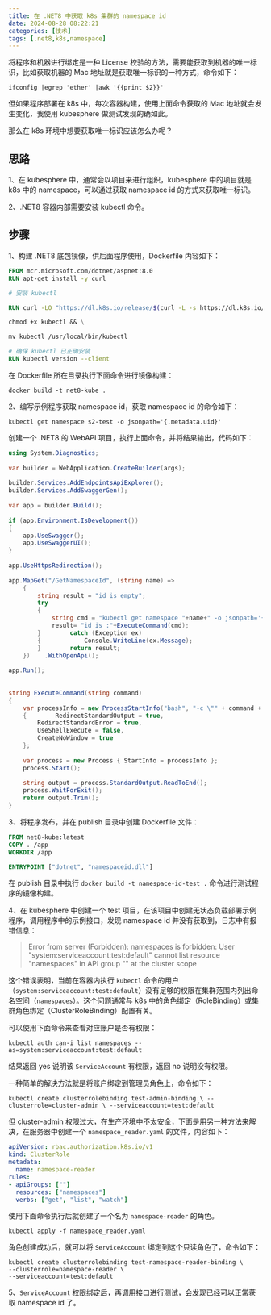 ```yaml
---
title: 在 .NET8 中获取 k8s 集群的 namespace id
date: 2024-08-28 08:22:21
categories: [技术]
tags: [.net8,k8s,namespace]
---
```


将程序和机器进行绑定是一种 License 校验的方法，需要能获取到机器的唯一标识，比如获取机器的 Mac 地址就是获取唯一标识的一种方式，命令如下：

<!--more-->

```shell
ifconfig |egrep 'ether' |awk '{{print $2}}'
```

但如果程序部署在 k8s 中，每次容器构建，使用上面命令获取的 Mac 地址就会发生变化，我使用 kubesphere 做测试发现的确如此。

那么在 k8s 环境中想要获取唯一标识应该怎么办呢？

## 思路

1、在 kubesphere 中，通常会以项目来进行组织，kubesphere 中的项目就是 k8s 中的 namespace，可以通过获取 namespace id 的方式来获取唯一标识。

2、.NET8 容器内部需要安装 kubectl 命令。

## 步骤

1、构建 .NET8 底包镜像，供后面程序使用，Dockerfile 内容如下：

```dockerfile
FROM mcr.microsoft.com/dotnet/aspnet:8.0
RUN apt-get install -y curl

# 安装 kubectl

RUN curl -LO "https://dl.k8s.io/release/$(curl -L -s https://dl.k8s.io/release/stable.txt)/bin/linux/amd64/kubectl" && \

chmod +x kubectl && \

mv kubectl /usr/local/bin/kubectl

# 确保 kubectl 已正确安装
RUN kubectl version --client
```

在 Dockerfile 所在目录执行下面命令进行镜像构建：

```
docker build -t net8-kube .
```


2、编写示例程序获取 namespace id，获取 namespace id 的命令如下：

```shell
kubectl get namespace s2-test -o jsonpath='{.metadata.uid}'
```

创建一个 .NET8 的 WebAPI 项目，执行上面命令，并将结果输出，代码如下：

```csharp
using System.Diagnostics;  
  
var builder = WebApplication.CreateBuilder(args);  
  
builder.Services.AddEndpointsApiExplorer();  
builder.Services.AddSwaggerGen();  
  
var app = builder.Build();  
  
if (app.Environment.IsDevelopment())  
{  
    app.UseSwagger();  
    app.UseSwaggerUI();  
}  
  
app.UseHttpsRedirection();  
  
app.MapGet("/GetNamespaceId", (string name) =>  
    {  
        string result = "id is empty";  
        try  
        {  
            string cmd = "kubectl get namespace "+name+" -o jsonpath='{.metadata.uid}'";  
            result= "id is :"+ExecuteCommand(cmd);  
        }        catch (Exception ex)  
        {            Console.WriteLine(ex.Message);  
        }        return result;  
    })    .WithOpenApi();  
  
app.Run();  
  
  
string ExecuteCommand(string command)  
{  
    var processInfo = new ProcessStartInfo("bash", "-c \"" + command + "\"")  
    {        RedirectStandardOutput = true,  
        RedirectStandardError = true,  
        UseShellExecute = false,  
        CreateNoWindow = true  
    };  
  
    var process = new Process { StartInfo = processInfo };  
    process.Start();  
  
    string output = process.StandardOutput.ReadToEnd();  
    process.WaitForExit();  
    return output.Trim();  
}
```

3、将程序发布，并在 publish 目录中创建 Dockerfile 文件：

```dockerfile
FROM net8-kube:latest 
COPY . /app  
WORKDIR /app  

ENTRYPOINT ["dotnet", "namespaceid.dll"]
```

在 publish 目录中执行 `docker build -t namespace-id-test .`  命令进行测试程序的镜像构建。

4、在 kubesphere 中创建一个 test 项目，在该项目中创建无状态负载部署示例程序，调用程序中的示例接口，发现 namespace id 并没有获取到，日志中有报错信息：

>Error from server (Forbidden): namespaces is forbidden: User "system:serviceaccount:test:default" cannot list resource "namespaces" in API group "" at the cluster scope

这个错误表明，当前在容器内执行 `kubectl` 命令的用户（`system:serviceaccount:test:default`）没有足够的权限在集群范围内列出命名空间（`namespaces`）。这个问题通常与 k8s 中的角色绑定（RoleBinding）或集群角色绑定（ClusterRoleBinding）配置有关。

可以使用下面命令来查看对应账户是否有权限：

```shell
kubectl auth can-i list namespaces --as=system:serviceaccount:test:default
```

结果返回 yes 说明该 `ServiceAccount` 有权限，返回 no 说明没有权限。

一种简单的解决方法就是将账户绑定到管理员角色上，命令如下：

```shell
kubectl create clusterrolebinding test-admin-binding \ --clusterrole=cluster-admin \ --serviceaccount=test:default
```

但 cluster-admin 权限过大，在生产环境中不太安全，下面是用另一种方法来解决，在服务器中创建一个 `namespace_reader.yaml` 的文件，内容如下：

```yaml
apiVersion: rbac.authorization.k8s.io/v1
kind: ClusterRole
metadata:
  name: namespace-reader
rules:
- apiGroups: [""]
  resources: ["namespaces"]
  verbs: ["get", "list", "watch"]

```

使用下面命令执行后就创建了一个名为 `namespace-reader` 的角色。

```
kubectl apply -f namespace_reader.yaml 
```

角色创建成功后，就可以将 `ServiceAccount` 绑定到这个只读角色了，命令如下：

```
kubectl create clusterrolebinding test-namespace-reader-binding \
--clusterrole=namespace-reader \
--serviceaccount=test:default
```

5、`ServiceAccount` 权限绑定后，再调用接口进行测试，会发现已经可以正常获取 namespace id 了。

